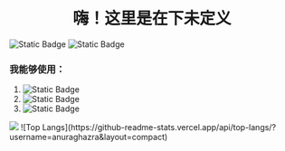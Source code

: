 # <center>嗨！这里是在下未定义</center>

![Static Badge](https://img.shields.io/badge/Bilibili-%E5%9C%A8%E4%B8%8B%E6%9C%AA%E5%AE%9A%E4%B9%89-white?logo=bilibili&logoColor=%2300A1D6&logoSize=auto&labelColor=%23FFFFFF&color=%23FFFFFF,)
![Static Badge](https://img.shields.io/badge/QQ-3962717212-white?logo=qq&logoColor=%231EBAFC&logoSize=auto&labelColor=%23FFFFFF&color=%23FFFFFF,)

### 我能够使用：
1. ![Static Badge](https://img.shields.io/badge/Python-white?logo=python&logoColor=%233776AB)
2. ![Static Badge](https://img.shields.io/badge/C%2B%2B-white?logo=cplusplus&logoColor=%2300599C)
3. ![Static Badge](https://img.shields.io/badge/Rust-white?logo=rust&logoColor=%23000000)


<picture>
  <source
    srcset="https://github-readme-stats.vercel.app/api?username=Focasius&show_icons=true&theme=dark"
    media="(prefers-color-scheme: dark)"
  />
  <source
    srcset="https://github-readme-stats.vercel.app/api?username=Focasius&show_icons=true"
    media="(prefers-color-scheme: light), (prefers-color-scheme: no-preference)"
  />
  <img src="https://github-readme-stats.vercel.app/api?username=Focasius&show_icons=true" />
</picture>
![Top Langs](https://github-readme-stats.vercel.app/api/top-langs/?username=anuraghazra&layout=compact)

